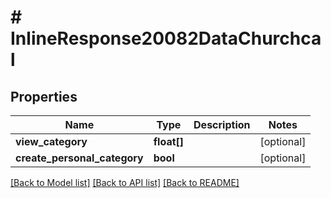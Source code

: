 # # InlineResponse20082DataChurchcal

## Properties

Name | Type | Description | Notes
------------ | ------------- | ------------- | -------------
**view_category** | **float[]** |  | [optional]
**create_personal_category** | **bool** |  | [optional]

[[Back to Model list]](../../README.md#models) [[Back to API list]](../../README.md#endpoints) [[Back to README]](../../README.md)

